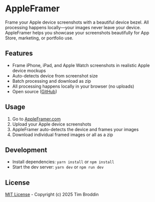 # AppleFramer

Frame your Apple device screenshots with a beautiful device bezel. All processing happens locally—your images never leave your device. AppleFramer helps you showcase your screenshots beautifully for App Store, marketing, or portfolio use.

## Features
- Frame iPhone, iPad, and Apple Watch screenshots in realistic Apple device mockups
- Auto-detects device from screenshot size
- Batch processing and download as zip
- All processing happens locally in your browser (no uploads)
- Open source ([GitHub](https://github.com/timbroddin/appleframer.com))

## Usage
1. Go to [AppleFramer.com](https://appleframer.com)
1. Upload your Apple device screenshots
2. AppleFramer auto-detects the device and frames your images
3. Download individual framed images or all as a zip

## Development
- Install dependencies: `yarn install` or `npm install`
- Start the dev server: `yarn dev` or `npm run dev`

## License
[MIT License](LICENSE) - Copyright (c) 2025 Tim Broddin 
